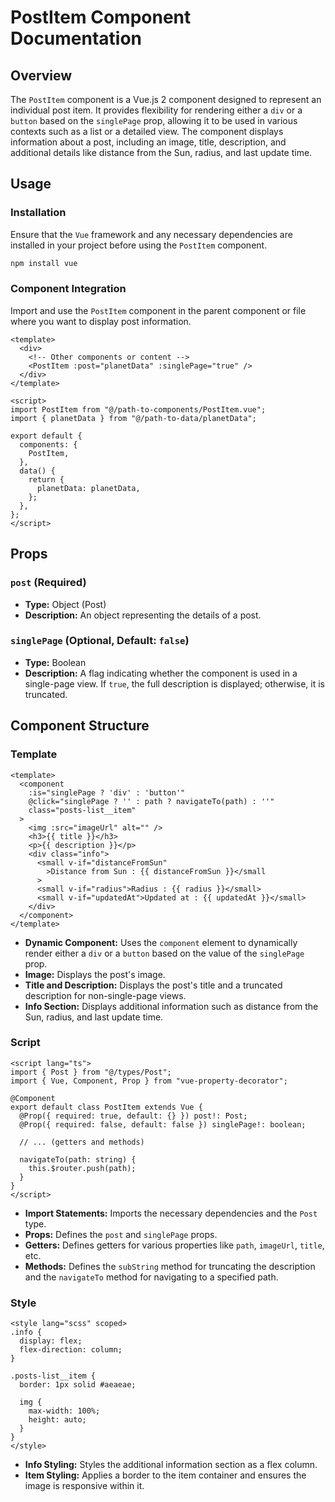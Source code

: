 # PostItem Component Documentation

## Overview

The `PostItem` component is a Vue.js 2 component designed to represent an individual post item. It provides flexibility for rendering either a `div` or a `button` based on the `singlePage` prop, allowing it to be used in various contexts such as a list or a detailed view. The component displays information about a post, including an image, title, description, and additional details like distance from the Sun, radius, and last update time.

## Usage

### Installation

Ensure that the `Vue` framework and any necessary dependencies are installed in your project before using the `PostItem` component.

```bash
npm install vue
```

### Component Integration

Import and use the `PostItem` component in the parent component or file where you want to display post information.

```vue
<template>
  <div>
    <!-- Other components or content -->
    <PostItem :post="planetData" :singlePage="true" />
  </div>
</template>

<script>
import PostItem from "@/path-to-components/PostItem.vue";
import { planetData } from "@/path-to-data/planetData";

export default {
  components: {
    PostItem,
  },
  data() {
    return {
      planetData: planetData,
    };
  },
};
</script>
```

## Props

### `post` (Required)

- **Type:** Object (Post)
- **Description:** An object representing the details of a post.

### `singlePage` (Optional, Default: `false`)

- **Type:** Boolean
- **Description:** A flag indicating whether the component is used in a single-page view. If `true`, the full description is displayed; otherwise, it is truncated.

## Component Structure

### Template

```vue
<template>
  <component
    :is="singlePage ? 'div' : 'button'"
    @click="singlePage ? '' : path ? navigateTo(path) : ''"
    class="posts-list__item"
  >
    <img :src="imageUrl" alt="" />
    <h3>{{ title }}</h3>
    <p>{{ description }}</p>
    <div class="info">
      <small v-if="distanceFromSun"
        >Distance from Sun : {{ distanceFromSun }}</small
      >
      <small v-if="radius">Radius : {{ radius }}</small>
      <small v-if="updatedAt">Updated at : {{ updatedAt }}</small>
    </div>
  </component>
</template>
```

- **Dynamic Component:** Uses the `component` element to dynamically render either a `div` or a `button` based on the value of the `singlePage` prop.
- **Image:** Displays the post's image.
- **Title and Description:** Displays the post's title and a truncated description for non-single-page views.
- **Info Section:** Displays additional information such as distance from the Sun, radius, and last update time.

### Script

```vue
<script lang="ts">
import { Post } from "@/types/Post";
import { Vue, Component, Prop } from "vue-property-decorator";

@Component
export default class PostItem extends Vue {
  @Prop({ required: true, default: {} }) post!: Post;
  @Prop({ required: false, default: false }) singlePage!: boolean;

  // ... (getters and methods)

  navigateTo(path: string) {
    this.$router.push(path);
  }
}
</script>
```

- **Import Statements:** Imports the necessary dependencies and the `Post` type.
- **Props:** Defines the `post` and `singlePage` props.
- **Getters:** Defines getters for various properties like `path`, `imageUrl`, `title`, etc.
- **Methods:** Defines the `subString` method for truncating the description and the `navigateTo` method for navigating to a specified path.

### Style

```vue
<style lang="scss" scoped>
.info {
  display: flex;
  flex-direction: column;
}

.posts-list__item {
  border: 1px solid #aeaeae;

  img {
    max-width: 100%;
    height: auto;
  }
}
</style>
```

- **Info Styling:** Styles the additional information section as a flex column.
- **Item Styling:** Applies a border to the item container and ensures the image is responsive within it.